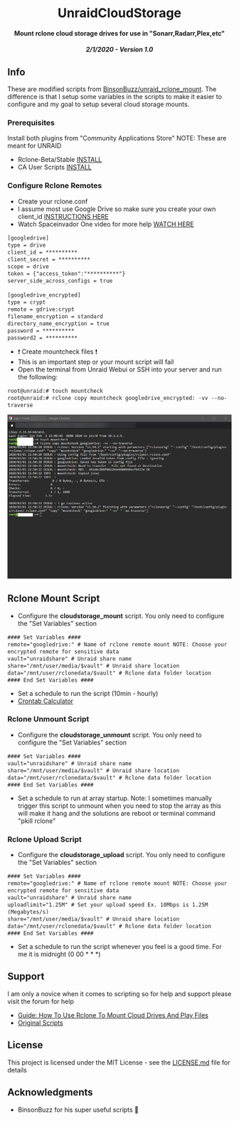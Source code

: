 <center>
<h1 align="center">UnraidCloudStorage</h1>
<h4 align="center">Mount rclone cloud storage drives for use in "Sonarr,Radarr,Plex,etc"</h4>
<h5 align="Center"><strong>2/1/2020 - Version 1.0</strong>
</center>

## Info

These are modified scripts from [BinsonBuzz/unraid_rclone_mount](https://github.com/BinsonBuzz/unraid_rclone_mount). The difference is that I setup some variables in the scripts to make it easier to configure and my goal to setup several cloud storage mounts.

### Prerequisites

Install both plugins from "Community Applications Store"
NOTE: These are meant for UNRAID
- Rclone-Beta/Stable [INSTALL](https://forums.unraid.net/topic/51633-plugin-rclone/)
- CA User Scripts [INSTALL](https://forums.unraid.net/topic/48286-plugin-ca-user-scripts/)

### Configure Rclone Remotes

- Create your rclone.conf
- I assume most use Google Drive so make sure you create your own client_id [INSTRUCTIONS HERE](https://rclone.org/drive/#making-your-own-client-id)
- Watch Spaceinvador One video for more help [WATCH HERE](https://youtu.be/-b9Ow2iX2DQ)

```
[googledrive]
type = drive
client_id = **********
client_secret = **********
scope = drive
token = {"access_token":"**********"}
server_side_across_configs = true

[googledrive_encrypted]
type = crypt
remote = gdrive:crypt
filename_encryption = standard
directory_name_encryption = true
password = **********
password2 = **********
```

- :heavy_exclamation_mark: Create mountcheck files :heavy_exclamation_mark:
- This is an important step or your mount script will fail
- Open the terminal from Unraid Webui or SSH into your server and run the following:


```
root@unraid:# touch mountcheck
root@unraid:# rclone copy mountcheck googledrive_encrypted: -vv --no-traverse
```

![Mountcheck](Screenshots/mountcheck.png)

## Rclone Mount Script

- Configure the <strong>cloudstorage_mount</strong> script. You only need to configure the "Set Variables" section

```
#### Set Variables ####
remote="googledrive:" # Name of rclone remote mount NOTE: Choose your encrypted remote for sensitive data
vault="unraidshare" # Unraid share name
share="/mnt/user/media/$vault" # Unraid share location
data="/mnt/user/rclonedata/$vault" # Rclone data folder location
#### End Set Variables ####
```
- Set a schedule to run the script (10min - hourly)
- [Crontab Calculator](https://crontab.guru/)

### Rclone Unmount Script

- Configure the <strong>cloudstorage_unmount</strong> script. You only need to configure the "Set Variables" section

```
#### Set Variables ####
vault="unraidshare" # Unraid share name
share="/mnt/user/media/$vault" # Unraid share location
data="/mnt/user/rclonedata/$vault" # Rclone data folder location
#### End Set Variables ####
```
- Set a schedule to run at array startup. Note: I sometimes manually trigger this script to unmount when you need to stop the array as this will make it hang and the solutions are reboot or terminal command "pkill rclone"

### Rclone Upload Script

- Configure the <strong>cloudstorage_upload</strong> script. You only need to configure the "Set Variables" section

```
#### Set Variables ####
remote="googledrive:" # Name of rclone remote mount NOTE: Choose your encrypted remote for sensitive data
vault="unraidshare" # Unraid share name
uploadlimit="1.25M" # Set your upload speed Ex. 10Mbps is 1.25M (Megabytes/s)
share="/mnt/user/media/$vault" # Unraid share location
data="/mnt/user/rclonedata/$vault" # Rclone data folder location
#### End Set Variables ####
```
- Set a schedule to run the script whenever you feel is a good time. For me it is midnight (0 00 * * *)
## Support

I am only a novice when it comes to scripting so for help and support please visit the forum for help

- [Guide: How To Use Rclone To Mount Cloud Drives And Play Files](https://forums.unraid.net/topic/75436-guide-how-to-use-rclone-to-mount-cloud-drives-and-play-files/)
- [Original Scripts](https://github.com/BinsonBuzz/unraid_rclone_mount)

## License

This project is licensed under the MIT License - see the [LICENSE.md](LICENSE.md) file for details

## Acknowledgments

* BinsonBuzz for his super useful scripts :clap:
